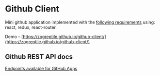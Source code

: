 # Github Client

Mini github application implemented with the [following requirements](https://gist.github.com/zogreptile/ad82d58274d18017c6f4a9ec18868b6f) using: react, redux, react-router.

Demo – [https://zogreptile.github.io/github-client/](https://zogreptile.github.io/github-client/)

## Github REST API docs

[Endpoints available for GitHub Apps](https://docs.github.com/en/free-pro-team@latest/rest/overview/endpoints-available-for-github-apps)
